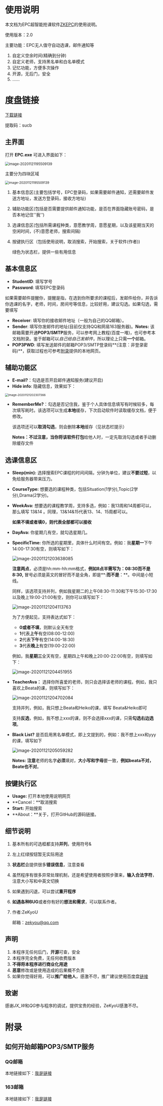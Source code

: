 # 使用说明

本文档为EPC超智能抢课软件[ZKEPC](https://zekyou.github.io)的使用说明。

使用版本：2.0

主要功能：EPC无人值守自动选课，邮件通知等

1. 自定义空余时间(精确到分钟)
2. 自定义老师，支持黑名单和白名单模式
3. 记忆功能，方便多次操作
4. 开源，无后门，安全
5. ......

# <a id='link'>度盘链接</a>

[下载链接](https://pan.baidu.com/s/12EjhQBx4JLCM8Cf6KSGsqQ)

提取码：sucb

## 主界面

打开	**EPC.exe**	可进入界面如下：

<img src="./img/image-20201121195509139.png" alt="image-20201121195509139" style="zoom:80%;" />



主要分为四块区域

<img src="./img/image-20201121195509139.png" alt="image-20201121195509139" style="zoom:75%;" />

1. 基本信息区(主要包括学号，EPC登录码，如果需要邮件通知，还需要邮件发送方地址，发送方登录码，接收方地址)

2. 辅助功能区(包括是否需要提供邮件通知功能，是否在界面隐藏账号密码，是否本地记住''我'')

3. 选课信息区(包括所需课程种类，意愿教学周，意愿星期，以及该星期当天的空闲时间，(不)意愿老师，搜索间隔)

4. 按键执行区（包括使用说明，取消搜索，开始搜索，关于软件(作者))

   绿色为状态栏，提供一些有用信息

## 基本信息区

- **StudentID**: 填写学号
- **Password**: 填写EPC登录码

如果需要邮件提醒你，提醒是指，在选到你所要求的课程后，发邮件给你，并告诉你选课的名字，老师，时间，房间号等信息，比较好用，建议勾选。如果勾选，需要填写

- **Receiver**: 填写你的接收邮件地址（一般为自己的QQ邮箱）。
- **Sender**: 填写你发邮件的地址(目前仅支持QQ和网易163服务器)。**Notes:** 该邮箱需要开通**POP3/SMTP**服务，可以参考网上教程(百度一堆)，也可参考本文档附录。鉴于邮箱可以*自己给自己发邮件*，所以理论上只需**一个**邮箱。
- **POP3PWD**: 填写发送邮件的邮箱POP3/SMTP登录码**(注意：非登录密码)**，获取过程也可参考[附录](#appendix)提供的本地网页。

## 辅助功能区

- **E-mail?**：勾选是否开启邮件通知服务(建议开启)
- **Hide info**: 隐藏信息，效果如下：

<img src="./img/image-20201121202307366.png" alt="image-20201121202307366" style="zoom:67%;" />

- **RememberMe?**：勾选是否记住我，鉴于个人具体信息填写有时候较多，每次填写耗时。该选项可以生成**本地**缓存，下次启动软件时读取缓存文档，便于修改。

  该选项还可以**取消勾选**，则会删除**本地**缓存（见状态栏提示）

  **Notes：**不过注意，当你将该软件**打包**给他人时，一定先取消勾选或者手动删除缓存文件

## 选课信息区

- **Sleep(min):** 选择搜索EPC课程的时间间隔，分钟为单位，建议**不要过短**，以免给服务器带来压力。

- **CourseType:** 想要选的课程种类，包括Situation(1学分),Topic(2学分),Drama(2学分)。

- **WeekAva:** 想要选的课程教学周，支持多选，例如：我13周和14周都可以，那么填写    13&14  。同理，13&14&15代表13、14、15周都可以。

  **如果不填或者填0，则代表全部都可以接收**

- **DayAva:** 你星期几有空，就勾选星期几。

- **SpecificTime:** 你所选的星期里，具体什么时间有空。例如：我**星期一**下午14:00-17:30有空，则填写如下：

  ![image-20201121203638085](./img/image-20201121203638085.png)

  **注意两点**，必须是hh:mm-hh:mm格式，**例如8点半需写为：08:30而不是8:30,** 冒号必须是英文的冒好而不是全角，即是**:**而不是**：**。中间是小短线。

  同样，该选项支持并列，例如我星期二的上午08:30-11:30和下午15:30-17:30以及晚上19:00-21:00有空，则你可以填写如下：

  ![image-20201121204113763](./img/image-20201121204113763.png)

  为了方便起见，支持表达式如下：

  - **0或者不填**，则默认全天有空
  - **1**代表**上午**有空(08:00-12:00)
  - **2**代表**下午**有空(14:00-18:30)
  - **3**代表**晚上**有空(19:00-22:00)

  例如，我**星期三**全天有空，星期四上午和晚上20:00-22:00有空，则填写如下：

  ![image-20201121204451955](./img/image-20201121204451955.png)

- **TeacherAva：** 选择你所喜爱的老师，则只会选择该老师的课程。例如，我只喜欢上Beata的课，则填写如下：

  ![image-20201121204702084](./img/image-20201121204702084.png)

  支持并列，例如，我只想上Beata和Heiko的课，填写  Beata&Heiko即可

  支持**反选**，例如，我不想上xxx的课，则不会选择xxx的课，只需**勾选右边选项**。

- **Black List?** 是否启用黑名单模式，即上文提到的，例如：我不想上xxx和yyy的课，填写如下

  ![image-20201121205059282](./img/image-20201121205059282.png)

  

  **Notes:** **注意**老师的名字**必须**填对，**大小写和字母**要一致，**例如beata不对，Beate也不对**。

## 按键执行区

- **Usage:**  打开本地使用说明网页
- **Cancel：**取消搜索
- **Start:** 开始搜索
- **About：**关于，打开GitHub的源码链接。



## 细节说明

1. 基本所有的可选框都支持**并列**，使用符号&

2. 左上红绿按钮暂无实际用途

3. **状态栏**会提供很多**错误信息**，注意查看

4. 虽然程序有很多异常处理机制，还是希望使用者按照步骤来，**输入合法字符**，注意大小写和中英文切换

5. 如果遇到闪退，可以尝试**重开程序**

6. **如遇各种BUG**或者你有好的**想法和需求**，可以联系作者。

7. 作者:ZeKyoU

   邮箱：zekyou@qq.com

## 声明

1. 本程序无任何后门，**开源**可查，安全
2. 本程序完全免费，无任何收费版本
3. **不得将本程序进行商业化用途**
4. **恶意**修改或是使用造成的后果概不负责
5. 如果你觉得好用，可以**推广给他人**，感激不尽，推广建议使用百度盘[链接](#link)

## 致谢

感谢*JX_W*和*QG*参与程序的调试，提供宝贵的经验，ZeKyoU感激不尽。



# <a id='appendix'>附录</a>

## 如何开始邮箱POP3/SMTP服务

### QQ邮箱

本地链接如下：[我是链接](https://jingyan.baidu.com/article/425e69e61e9178be15fc168a.html)

### 163邮箱

本地链接如下：[我是链接](https://jingyan.baidu.com/article/7f41ecec3e8d35593d095c93.html)
